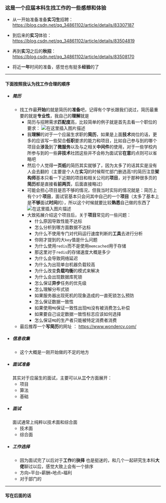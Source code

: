 ### 这是一个应届本科生找工作的一些感想和体验

* 从一开始准备准备**实习生**招聘：
https://blog.csdn.net/qq_34861102/article/details/83307187
* 到后来的**实习**体验：
https://blog.csdn.net/qq_34861102/article/details/83504819
* 再到**实习**之后的**秋招**：
https://blog.csdn.net/qq_34861102/article/details/83508170

* 将近**一年**时间的准备，感觉也有挺多**经验**的了

***
#### 下面按照我认为找工作合理的顺序
* ##### 简历
	* 找工作最**开始**的就是简历的**准备**吧，记得有个学长跟我们说过，简历最重要的就是**专业性**，我自己的**理解**就是
		* 简历与招聘需求**匹配度**高，比较简单的例子就是首先去看一个职位的要求：
		![在这里插入图片描述](https://img-blog.csdnimg.cn/20181030150331402.png?x-oss-process=image/watermark,type_ZmFuZ3poZW5naGVpdGk,shadow_10,text_aHR0cHM6Ly9ibG9nLmNzZG4ubmV0L3FxXzM0ODYxMTAy,size_16,color_FFFFFF,t_70)
		* 我**理解**的对于一个应届生求职的**简历**，如果是上面**技术**岗位的话，更多的应该写一些契合**任职**要求的能力和项目，比如自己参与到的哪个项目会**涉及**到了**微服务**以及与之相关**中间件**的使用，对于一些学校内所参与到的一些**非技术**社团这些并不会称为面试官**在意**的点则可以省略吧
		* 然后个人觉得**一页纸**的简历其实就够了，因为太多了的话其实是没有人会去翻的（主要是个人在**实习**的时候帮忙部门删选高`T`的简历注意**架构师**基本只看一下近期的项目和相关公司的**项目**，对于那种很多页的**简历**都是直接看**前两页**，后面直接略过）
		* 可能会担心项目是否不够的情况，但我当时实际的情况就是：简历上有个`3`个**项目**，面试官基本只会问其中自己的一个**项目**（太多了基本上是**不够**面试**时间**的），所以这个时候就要比较**熟悉**自己做的东西了
		![在这里插入图片描述](https://img-blog.csdnimg.cn/20181030152318290.png?x-oss-process=image/watermark,type_ZmFuZ3poZW5naGVpdGk,shadow_10,text_aHR0cHM6Ly9ibG9nLmNzZG4ubmV0L3FxXzM0ODYxMTAy,size_16,color_FFFFFF,t_70)
		* 大致拓展介绍这个项目后，关于**项目**常见的一些问题：
			* 什么原因导致性能不达标
			* 怎么分析到哪方面数据不达标
			* 为什么不使用专门对代码运行速度判断的**工具**去进行分析
			* 你刚才提到的大`key`值是什么问题
			* 为什么使用`redis`而不是使用`memcached`用于存储
			* 那这里对于`redis`的存储速度大概是多少
			* 为什么会导致网络延迟
			* 为什么为出现单台机器负载较高
			* 为什么改变**负载均衡**的模式来解决
			* 为什么会出现数据库死锁
			* 怎么保证**异步**任务的优先级
			* 怎么理解分布式锁
			* 如果服务器出现死机的现象造成的一直死锁怎么预防
			* 怎么保证数据一致性
			* 如果使用`MQ`保证一致性出现`MQ`没有被消费怎么补偿
			* 如果要自己设定数据一致性标志应该如何选择
			* 怎么保证`MQ`的生产者只能被特定消费者消费
	* 最后推荐一个**写简历**的网址 ： https://www.wondercv.com/ 
* ##### 信息收集
	* 这个大概是一刚开始做的不足的地方
* ##### 面试准备
	其实对于应届生的面试，主要可以从**三个**方面展开：
	*  项目
	* 算法
	* 基础
* ##### 面试
	面试通常上纯粹以技术面和综合面
	*   技术面
	* 综合面
* ##### 工作选择
	* 因为面试完了以后对于**工作**的**抉择** 也是挺迷的，和几个一起研究生本科**大佬**聊过以后，感觉大致上会有一个排序
	* 方向`>`平台`>`薪酬`>`地点`>`福利
	* 对于部门的

***
#### 写在后面的话

